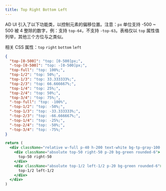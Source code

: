 ```yaml
---
title: Top Right Bottom Left
---
```


AD UI 引入了以下功能类，以控制元素的偏移位置。注意：`px` 单位支持 -500 ~ 500 被 4 整除的数字，例：支持 `top-64`，不支持 `-top-63`。表格仅以 `top` 属性值列举，其他三个方位与之类似。

相关 CSS 属性：`top` `right` `bottom` `left`

```json classes
{
  "top-[0-500]": "top: [0-500]px;",
  "-top-[0-500]": "top: -[0-500]px;",
  "top-full": "top: 100%;",
  "top-1/2": "top: 50%;",
  "top-1/3": "top: 33.333333%;",
  "top-2/3": "top: 66.666667%;",
  "top-1/4": "top: 25%;",
  "top-2/4": "top: 50%;",
  "top-3/4": "top: 75%;",
  "-top-full": "top: -100%",
  "-top-1/2": "top: -50%;",
  "-top-1/3": "top: -33.333333%;",
  "-top-2/3": "top: -66.666667%;",
  "-top-1/4": "top: -25%;",
  "-top-2/4": "top: -50%;",
  "-top-3/4": "top: -75%;"
}
```

```jsx acss
return (
  <div className="relative w-full p-40 h-200 text-white bg-tp-gray-100 rounded-6">
    <div className="absolute top-50 right-50 p-20 bg-green rounded-6">
      top-50 right-50
    </div>
    <div className="absolute top-1/2 left-1/2 p-20 bg-green rounded-6">
      top-1/2 left-1/2
    </div>
  </div>
)
```
